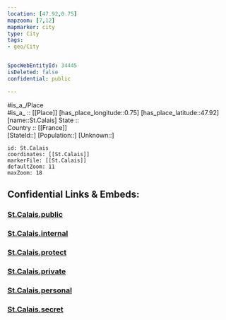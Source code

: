 ```yaml
---
location: [47.92,0.75] 
mapzoom: [7,12] 
mapmarker: city 
type: City
tags:
- geo/City


SpocWebEntityId: 34445
isDeleted: false
confidential: public

---
```

#is_a_/Place  
#is_a_ :: [[Place]] 
[has_place_longitude::0.75] 
[has_place_latitude::47.92] 
[name::St.Calais] 
State ::  
Country :: [[France]]  
[StateId::] 
[Population::] 
[Unknown::] 


```leaflet
id: St.Calais
coordinates: [[St.Calais]] 
markerFile: [[St.Calais]] 
defaultZoom: 11 
maxZoom: 18
```


## Confidential Links & Embeds: 

### [St.Calais.public](/_public/\Earth\Continent\Europe\Europe~West\France\regions~France\Pays_de_la_Loire\departments~Pays_de_la_Loire\Sarthe\communes~Sarthe\Mamers\cities~MamersSt.Calais.public.md) 

### [St.Calais.internal](/_internal/\Earth\Continent\Europe\Europe~West\France\regions~France\Pays_de_la_Loire\departments~Pays_de_la_Loire\Sarthe\communes~Sarthe\Mamers\cities~MamersSt.Calais.internal.md) 

### [St.Calais.protect](/_protect/\Earth\Continent\Europe\Europe~West\France\regions~France\Pays_de_la_Loire\departments~Pays_de_la_Loire\Sarthe\communes~Sarthe\Mamers\cities~MamersSt.Calais.protect.md) 

### [St.Calais.private](/_private/\Earth\Continent\Europe\Europe~West\France\regions~France\Pays_de_la_Loire\departments~Pays_de_la_Loire\Sarthe\communes~Sarthe\Mamers\cities~MamersSt.Calais.private.md) 

### [St.Calais.personal](/_personal/\Earth\Continent\Europe\Europe~West\France\regions~France\Pays_de_la_Loire\departments~Pays_de_la_Loire\Sarthe\communes~Sarthe\Mamers\cities~MamersSt.Calais.personal.md) 

### [St.Calais.secret](/_secret/\Earth\Continent\Europe\Europe~West\France\regions~France\Pays_de_la_Loire\departments~Pays_de_la_Loire\Sarthe\communes~Sarthe\Mamers\cities~MamersSt.Calais.secret.md)


